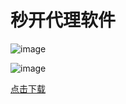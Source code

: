 # 秒开代理软件

![image](https://github.com/user-attachments/assets/126e3fb2-faf1-43d9-9c59-95c4e0efe91d)

![image](https://github.com/user-attachments/assets/a0f6dd82-ea53-4d78-bd6b-d663c708752a)


[点击下载](https://wwmo.lanzouq.com/iDeRW2zehrta)
